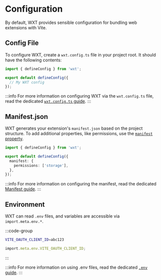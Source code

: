 # Configuration

By default, WXT provides sensible configuration for bundling web extensions with Vite.

## Config File

To configure WXT, create a `wxt.config.ts` file in your project root. It should have the following contents:

```ts
import { defineConfig } from 'wxt';

export default defineConfig({
  // My WXT config
});
```

:::info
For more information on configuring WXT via the `wxt.config.ts` file, read the dedicated [`wxt.config.ts` guide](/guide/directory-structure/wxt-config).
:::

## Manifest.json

WXT generates your extension's `manifest.json` based on the project structure. To add additional properties, like permissions, use the [`manifest` property](/api/reference/wxt/interfaces/InlineConfig#manifest).

```ts
import { defineConfig } from 'wxt';

export default defineConfig({
  manifest: {
    permissions: ['storage'],
  },
});
```

:::info
For more information on configuring the manifest, read the dedicated [Manifest guide](/guide/key-concepts/manifest).
:::

## Environment

WXT can read `.env` files, and variables are accessible via `import.meta.env.*`.

:::code-group

```sh [.env]
VITE_OAUTH_CLIENT_ID=abc123
```

```ts [JS]
import.meta.env.VITE_OAUTH_CLIENT_ID;
```

:::

:::info
For more information on using .env files, read the dedicated [`.env` guide](/guide/directory-structure/env).
:::
